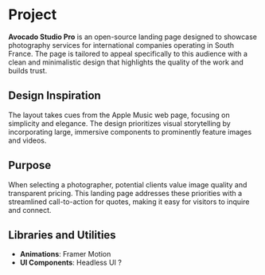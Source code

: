 # Project
**Avocado Studio Pro** is an open-source landing page designed to showcase photography services for international companies operating in South France.
The page is tailored to appeal specifically to this audience with a clean and minimalistic design that highlights the quality of the work and builds trust.

## Design Inspiration
The layout takes cues from the Apple Music web page, focusing on simplicity and elegance. The design prioritizes visual storytelling by incorporating large, immersive components to prominently feature images and videos.

## Purpose
When selecting a photographer, potential clients value image quality and transparent pricing. This landing page addresses these priorities with a streamlined call-to-action for quotes, making it easy for visitors to inquire and connect.

## Libraries and Utilities
- **Animations**: Framer Motion
- **UI Components**: Headless UI ?